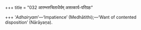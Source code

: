 +++
title = "032 आरम्भरुचिताधैर्यम् असत्कार्य-परिग्रहः"

+++
‘*Adhairyam*’—‘Impatience’ (Medhātithi);—‘Want of contented disposition’
(Nārāyaṇa).


